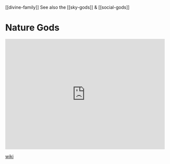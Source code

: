 [[divine-family]]
See also the [[sky-gods]] & [[social-gods]]

# Nature Gods

<iframe width="100%" height="350" frameborder="0" allow="accelerometer; autoplay; clipboard-write; encrypted-media; gyroscope; picture-in-picture" allowfullscreen src="https://en.wikipedia.org/wiki/Proto-Indo-European-mythology#Nature-deities"></iframe>

[wiki](https://en.wikipedia.org/wiki/Proto-Indo-European-mythology#Nature-deities)